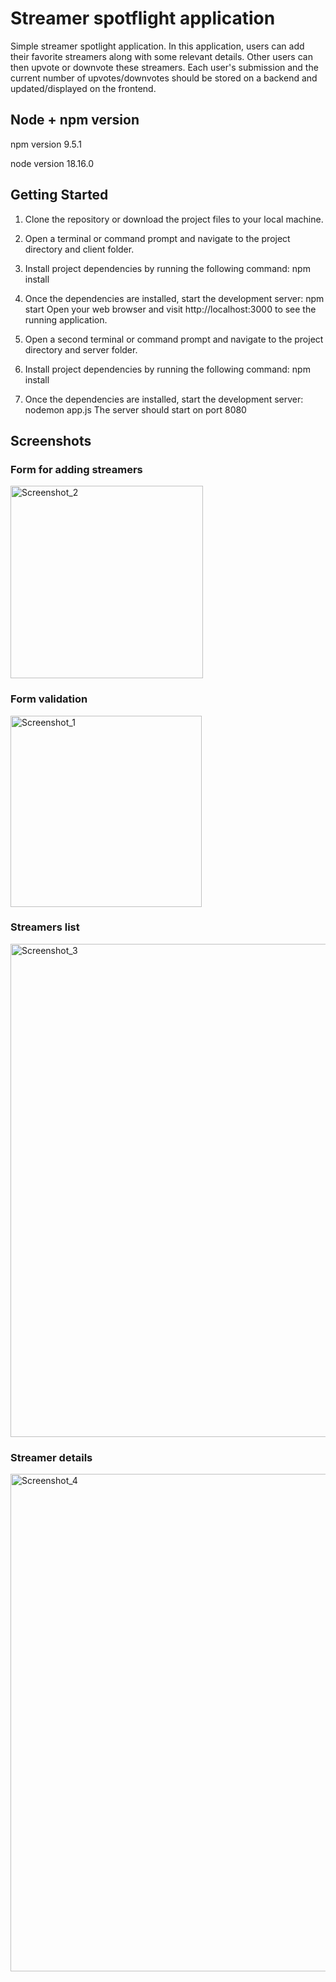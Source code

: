 # Streamer spotflight application

Simple streamer spotlight application. In this application, users can add their favorite streamers along with some relevant details. Other users can then upvote or downvote these streamers. Each user's submission and the current number of upvotes/downvotes should be stored on a backend and updated/displayed on the frontend.

## Node + npm version

npm version 9.5.1

node version 18.16.0

## Getting Started

1. Clone the repository or download the project files to your local machine.
2. Open a terminal or command prompt and navigate to the project directory and client folder.
3. Install project dependencies by running the following command:
   npm install
4. Once the dependencies are installed, start the development server:
   npm start
Open your web browser and visit http://localhost:3000 to see the running application.

5. Open a second terminal or command prompt and navigate to the project directory and server folder.
6. Install project dependencies by running the following command:
   npm install
4. Once the dependencies are installed, start the development server:
   nodemon app.js
The server should start on port 8080

## Screenshots

### Form for adding streamers
<img width="308" alt="Screenshot_2" src="https://github.com/AdamKowalczuk/streamer-spotlight-application/assets/57939211/1a415d95-591b-4afc-80ef-9cb8d2c460eb">

### Form validation
<img width="306" alt="Screenshot_1" src="https://github.com/AdamKowalczuk/streamer-spotlight-application/assets/57939211/ad242ece-e1e6-45ee-8b0b-55a055709c3b">

### Streamers list
<img width="789" alt="Screenshot_3" src="https://github.com/AdamKowalczuk/streamer-spotlight-application/assets/57939211/9eece83d-cd44-4399-83ef-6333b95c054d">

### Streamer details
<img width="796" alt="Screenshot_4" src="https://github.com/AdamKowalczuk/streamer-spotlight-application/assets/57939211/7d7bde05-5602-4a0e-b34c-5552322c3591">
